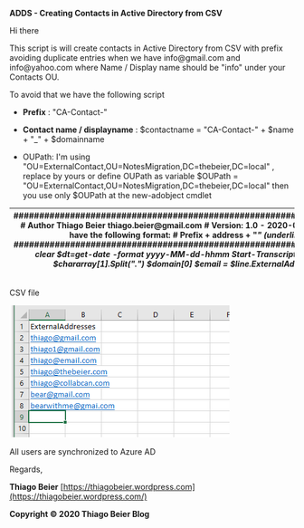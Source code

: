 **ADDS - Creating Contacts in Active Directory from CSV**

Hi there

This script is will create contacts in Active Directory from CSV with prefix
avoiding duplicate entries when we have info\@gmail.com and info\@yahoo.com
where Name / Display name should be "info" under your Contacts OU.

To avoid that we have the following script

-   **Prefix** : "CA-Contact-"

-   **Contact name / displayname** : \$contactname = "CA-Contact-" + \$name +
    "_" + \$domainname

-   OUPath: I'm using
    "OU=ExternalContact,OU=NotesMigration,DC=thebeier,DC=local" , replace by
    yours or define OUPath as variable \$OUPath =
    "OU=ExternalContact,OU=NotesMigration,DC=thebeier,DC=local" then you use
    only \$OUPath at the new-adobject cmdlet 

| \#\#\#\#\#\#\#\#\#\#\#\#\#\#\#\#\#\#\#\#\#\#\#\#\#\#\#\#\#\#\#\#\#\#\#\#\#\#\#\#\#\#\#\#\#\#\#\#\#\#\#\#\#\#\#\#\#\#\#\#\#\#\#\#\#\#\#\#\#\#\#\#\#\#\#\#\#\#\#\#\#\#\#\#\#\#\#\#\#\#\#\#\#\#\#\#\#\#\#\#\#\#\#\#\#\#\#\#\#\#\#\#\#\#\#\#\#\#\#\#\#\#\#\#\#\#\#\#\#\#\#\#\#\#\#\#\#\#\#\#\#\#\#\#\#\#\#\#\#\#\#\#\#\#\#\#\#\#\#\#\#\#\#\#\#\#\#\#\#\#\#\#\#\#\#\#\#\#\#\#\#\#\#\#\#\#\#\#\#\#\#\#\#\#\#\#\#\#\#\#\#\#\#\#\#\#\#\#\#\#\#\#\#\#\#\#\#\#\#\#\#\#\#\#\#\#\#\#\#\#\#\#\#\#\#\#\#\#\# \# Author Thiago Beier thiago.beier\@gmail.com \# Version: 1.0 - 2020-07-16 \# \# Create Contacts in ADDS from a CSV file \# All duplicates entries where Name or Dipslayname would case issues based on email-address is handled by this script \# If a user is info\@multipledomains.com , the Name , Displayname hill have the following format: \# Prefix + address + "_" (underline) + domainname without "\@" and no suffix .com .org whatever \# \# Toronto, CANADA \# Email: thiago.beier\@gmail.com \# https://www.linkedin.com/in/tbeier/ \# https://twitter.com/thiagobeier \# https://thiagobeier.wordpress.com \#\#\#\#\#\#\#\#\#\#\#\#\#\#\#\#\#\#\#\#\#\#\#\#\#\#\#\#\#\#\#\#\#\#\#\#\#\#\#\#\#\#\#\#\#\#\#\#\#\#\#\#\#\#\#\#\#\#\#\#\#\#\#\#\#\#\#\#\#\#\#\#\#\#\#\#\#\#\#\#\#\#\#\#\#\#\#\#\#\#\#\#\#\#\#\#\#\#\#\#\#\#\#\#\#\#\#\#\#\#\#\#\#\#\#\#\#\#\#\#\#\#\#\#\#\#\#\#\#\#\#\#\#\#\#\#\#\#\#\#\#\#\#\#\#\#\#\#\#\#\#\#\#\#\#\#\#\#\#\#\#\#\#\#\#\#\#\#\#\#\#\#\#\#\#\#\#\#\#\#\#\#\#\#\#\#\#\#\#\#\#\#\#\#\#\#\#\#\#\#\#\#\#\#\#\#\#\#\#\#\#\#\#\#\#\#\#\#\#\#\#\#\#\#\#\#\#\#\#\#\#\#\#\#\#\#\#\#\# clear \$dt=get-date -format yyyy-MM-dd-hhmm Start-Transcript log-\$dt.txt \$file = import-csv .\\external-contacts.csv foreach (\$line in \$file ){ \$chararray = \$line.ExternalAddresses.Split("\@") \$name = \$chararray[0] \$domainname = \$chararray[1] \$name \$line \$email = \$line \$chararray[1] \$domain = \$chararray[1].Split(".") \$domain[0] \$email = \$line.ExternalAddresses write-host "CA-Contact-" \$name \$domainname \$contactname = "CA-Contact-" + \$name + "_" + \$domainname \$contactname New-ADObject -Name "\$contactname" -DisplayName "\$contactname" -Type "contact" -Path "OU=ExternalContact,OU=NotesMigration,DC=thebeier,DC=local" -OtherAttributes \@{'mail'="\$email"} } stop-transcript |
|-----------------------------------------------------------------------------------------------------------------------------------------------------------------------------------------------------------------------------------------------------------------------------------------------------------------------------------------------------------------------------------------------------------------------------------------------------------------------------------------------------------------------------------------------------------------------------------------------------------------------------------------------------------------------------------------------------------------------------------------------------------------------------------------------------------------------------------------------------------------------------------------------------------------------------------------------------------------------------------------------------------------------------------------------------------------------------------------------------------------------------------------------------------------------------------------------------------------------------------------------------------------------------------------------------------------------------------------------------------------------------------------------------------------------------------------------------------------------------------------------------------------------------------------------------------------------------------------------------------------------------------------------------------------------------------------------------------------------------------------------------------------------------------------------------------------------------------------------------------------------------------------------------------------------------------------------------------------------------------------------------------------------------------------------------------------------------------------------------------------------------------------------------------------------------------------------------------------------------------------------------------------------------------------------------------------------------------------------------------|


CSV file

![](media/2afb5613639afff857ef79b10f7dc03f.png)

All users are synchronized to Azure AD

Regards,

**Thiago
Beier** [https://thiagobeier.wordpress.com](https://thiagobeier.wordpress.com/)

**Copyright © 2020 Thiago Beier Blog**
